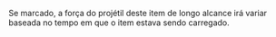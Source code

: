 Se marcado, a força do projétil deste item de longo alcance irá variar baseada no tempo em que o item estava sendo carregado.